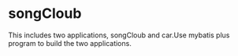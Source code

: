 # songCloub

This includes two applications, songCloub and car.Use mybatis plus program to build the two applications.
